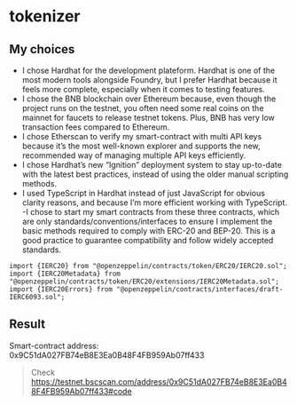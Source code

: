 # tokenizer

## My choices

- I chose Hardhat for the development plateform. Hardhat is one of the most modern tools alongside Foundry, but I prefer Hardhat because it feels more complete, especially when it comes to testing features.
- I chose the BNB blockchain over Ethereum because, even though the project runs on the testnet, you often need some real coins on the mainnet for faucets to release testnet tokens. Plus, BNB has very low transaction fees compared to Ethereum.
- I chose Etherscan to verify my smart-contract with multi API keys because it’s the most well-known explorer and supports the new, recommended way of managing multiple API keys efficiently.
- I chose Hardhat’s new “Ignition” deployment system to stay up-to-date with the latest best practices, instead of using the older manual scripting methods.
- I used TypeScript in Hardhat instead of just JavaScript for obvious clarity reasons, and because I’m more efficient working with TypeScript.
-I chose to start my smart contracts from these three contracts, which are only standards/conventions/interfaces to ensure I implement the basic methods required to comply with ERC-20 and BEP-20. This is a good practice to guarantee compatibility and follow widely accepted standards.
```solidity
import {IERC20} from "@openzeppelin/contracts/token/ERC20/IERC20.sol";
import {IERC20Metadata} from "@openzeppelin/contracts/token/ERC20/extensions/IERC20Metadata.sol";
import {IERC20Errors} from "@openzeppelin/contracts/interfaces/draft-IERC6093.sol";
```

## Result

Smart-contract address: 0x9C51dA027FB74eB8E3Ea0B48F4FB959Ab07ff433

> Check https://testnet.bscscan.com/address/0x9C51dA027FB74eB8E3Ea0B48F4FB959Ab07ff433#code